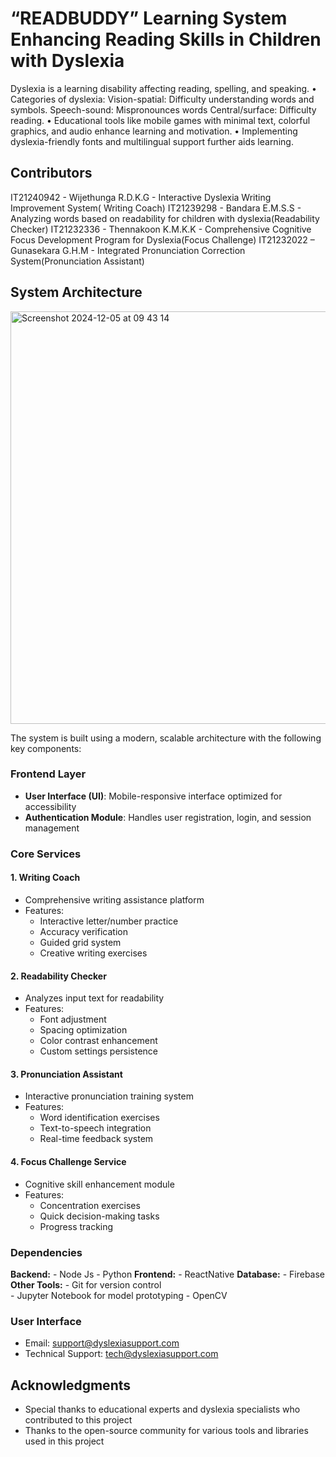 # “READBUDDY” Learning System Enhancing Reading Skills in Children with Dyslexia

Dyslexia is a learning disability affecting reading, spelling, and speaking.
• Categories of dyslexia:
    Vision-spatial: Difficulty understanding words and symbols. 
    Speech-sound: Mispronounces words
    Central/surface: Difficulty reading.
• Educational tools like mobile games with minimal text, colorful graphics, and 
  audio enhance learning and motivation.
• Implementing dyslexia-friendly fonts and multilingual support further aids 
learning.

## **Contributors**  
IT21240942 - Wijethunga R.D.K.G - Interactive Dyslexia Writing Improvement System( Writing Coach)
IT21239298 - Bandara E.M.S.S - Analyzing words based on readability for children with dyslexia(Readability Checker)
IT21232336 - Thennakoon K.M.K.K - Comprehensive Cognitive Focus Development Program for Dyslexia(Focus Challenge)
IT21232022 – Gunasekara G.H.M - Integrated Pronunciation Correction System(Pronunciation Assistant)


## System Architecture
<img width="660" alt="Screenshot 2024-12-05 at 09 43 14" src="https://github.com/user-attachments/assets/5bd84a25-aa43-4b97-9692-221e59afe238">

The system is built using a modern, scalable architecture with the following key components:

### Frontend Layer
- **User Interface (UI)**: Mobile-responsive interface optimized for accessibility
- **Authentication Module**: Handles user registration, login, and session management

### Core Services

#### 1. Writing Coach
- Comprehensive writing assistance platform
- Features:
  - Interactive letter/number practice
  - Accuracy verification
  - Guided grid system
  - Creative writing exercises

#### 2. Readability Checker
- Analyzes input text for readability
- Features:
  - Font adjustment
  - Spacing optimization
  - Color contrast enhancement
  - Custom settings persistence

#### 3. Pronunciation Assistant
- Interactive pronunciation training system
- Features:
  - Word identification exercises
  - Text-to-speech integration
  - Real-time feedback system

#### 4. Focus Challenge Service
- Cognitive skill enhancement module
- Features:
  - Concentration exercises
  - Quick decision-making tasks
  - Progress tracking

### **Dependencies**  
**Backend:** 
    - Node Js
    - Python
 **Frontend:** 
    - ReactNative
 **Database:** 
    - Firebase
 **Other Tools:**
    - Git for version control  
    - Jupyter Notebook for model prototyping
    - OpenCV

  ### User Interface
  






- Email: support@dyslexiasupport.com
- Technical Support: tech@dyslexiasupport.com

## Acknowledgments
- Special thanks to educational experts and dyslexia specialists who contributed to this project
- Thanks to the open-source community for various tools and libraries used in this project

